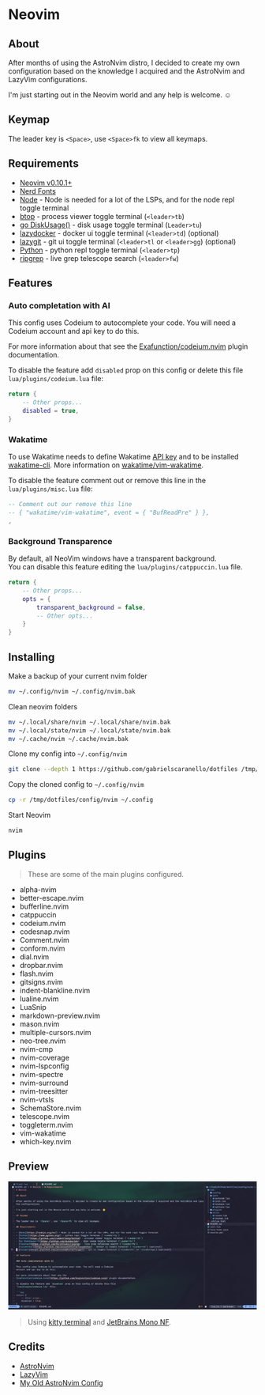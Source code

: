 # Neovim

## About

After months of using the AstroNvim distro, I decided to create my own configuration based on the knowledge I acquired and the AstroNvim and LazyVim configurations.

I'm just starting out in the Neovim world and any help is welcome. ☺️

## Keymap

The leader key is `<Space>`, use `<Space>fk` to view all keymaps.

## Requirements

- [Neovim v0.10.1+](https://github.com/neovim/neovim/releases/tag/stable)
- [Nerd Fonts](https://www.nerdfonts.com/font-downloads)
- [Node](https://nodejs.org/en/) - Node is needed for a lot of the LSPs, and for the node repl toggle terminal
- [btop](https://github.com/aristocratos/btop) - process viewer toggle terminal (`<leader>tb`)
- [go DiskUsage()](https://github.com/dundee/gdu) - disk usage toggle terminal (`Leader>tu`)
- [lazydocker](https://github.com/jesseduffield/lazydocker) - docker ui toggle terminal (`<leader>td`) (optional)
- [lazygit](https://github.com/jesseduffield/lazygit) - git ui toggle terminal (`<leader>tl` or `<leader>gg`) (optional)
- [Python](https://www.python.org/) - python repl toggle terminal (`<leader>tp`)
- [ripgrep](https://github.com/BurntSushi/ripgrep) - live grep telescope search (`<leader>fw`)

## Features

### Auto completation with AI

This config uses Codeium to autocomplete your code. You will need a Codeium
account and api key to do this.

For more information about that see the
[Exafunction/codeium.nvim](https://github.com/Exafunction/codeium.nvim) plugin documentation.

To disable the feature add `disabled` prop on this config or delete this file
`lua/plugins/codeium.lua` file:

```lua
return {
    -- Other props...
    disabled = true,
}
```

### Wakatime

To use Wakatime needs to define Wakatime
[API key](https://wakatime.com/settings#apikey)
and to be installed [wakatime-cli](https://github.com/wakatime/wakatime-cli).
More information on [wakatime/vim-wakatime](https://github.com/wakatime/vim-wakatime).

To disable the feature comment out or remove this line in the
`lua/plugins/misc.lua` file:

```lua
-- Comment out our remove this line
-- { "wakatime/vim-wakatime", event = { "BufReadPre" } },
,
```

### Background Transparence

By default, all NeoVim windows have a transparent background.  
You can disable this feature editing the `lua/plugins/catppuccin.lua` file.

```lua
return {
    -- Other props...
    opts = {
        transparent_background = false,
        -- Other opts...
    }
}
```

## Installing

Make a backup of your current nvim folder

```bash
mv ~/.config/nvim ~/.config/nvim.bak
```

Clean neovim folders

```bash
mv ~/.local/share/nvim ~/.local/share/nvim.bak
mv ~/.local/state/nvim ~/.local/state/nvim.bak
mv ~/.cache/nvim ~/.cache/nvim.bak
```

Clone my config into `~/.config/nvim`

```bash
git clone --depth 1 https://github.com/gabrielscaranello/dotfiles /tmp/dotfiles
```

Copy the cloned config to `~/.config/nvim`

```bash
cp -r /tmp/dotfiles/config/nvim ~/.config
```

Start Neovim

```bash
nvim
```

## Plugins

> These are some of the main plugins configured.

- alpha-nvim
- better-escape.nvim
- bufferline.nvim
- catppuccin
- codeium.nvim
- codesnap.nvim
- Comment.nvim
- conform.nvim
- dial.nvim
- dropbar.nvim
- flash.nvim
- gitsigns.nvim
- indent-blankline.nvim
- lualine.nvim
- LuaSnip
- markdown-preview.nvim
- mason.nvim
- multiple-cursors.nvim
- neo-tree.nvim
- nvim-cmp
- nvim-coverage
- nvim-lspconfig
- nvim-spectre
- nvim-surround
- nvim-treesitter
- nvim-vtsls
- SchemaStore.nvim
- telescope.nvim
- toggleterm.nvim
- vim-wakatime
- which-key.nvim

## Preview

![Preview](/assets/nvim-preview.png)

> Using [kitty terminal](https://sw.kovidgoyal.net/kitty/) and [JetBrains Mono NF](https://github.com/ryanoasis/nerd-fonts/tree/master/patched-fonts/JetBrainsMono/Ligatures).

## Credits

- [AstroNvim](https://github.com/AstroNvim/AstroNvim)
- [LazyVim](https://github.com/LazyVim/LazyVim)
- [My Old AstroNvim Config](/config/nvim-astronvim)
